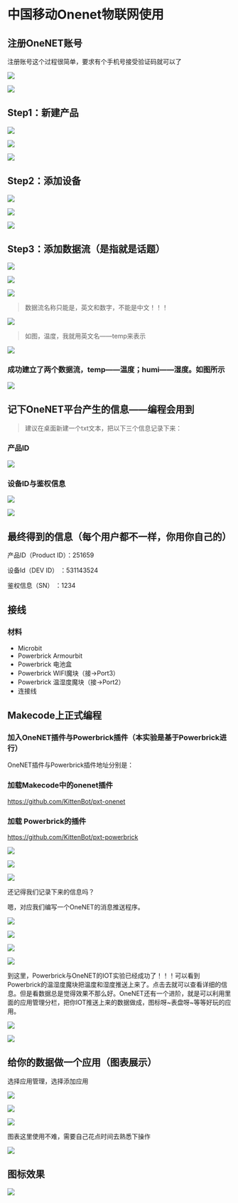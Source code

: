 # 中国移动Onenet物联网使用

## 注册OneNET账号

注册账号这个过程很简单，要求有个手机号接受验证码就可以了

![](./onenet/01.png)

![](./onenet/02.png)

## Step1：新建产品

![](./onenet/03.png)

![](./onenet/04.png)

![](./onenet/05.png)

## Step2：添加设备

![](./onenet/06.png)

![](./onenet/07.png)

![](./onenet/08.png)

## Step3：添加数据流（是指就是话题）

![](./onenet/09.png)

![](./onenet/10.png)

![](./onenet/11.png)

> 数据流名称只能是，英文和数字，不能是中文！！！

![](./onenet/13.png)

> 如图，温度，我就用英文名——temp来表示

![](./onenet/12.png)

### 成功建立了两个数据流，temp——温度；humi——湿度。如图所示

![](./onenet/14.png)

## 记下OneNET平台产生的信息——编程会用到

> 建议在桌面新建一个txt文本，把以下三个信息记录下来：

### 产品ID

![](./onenet/15.png)

### 设备ID与鉴权信息

![](./onenet/16.png)

![](./onenet/17.png)

## 最终得到的信息（每个用户都不一样，你用你自己的）


产品ID（Product ID）：251659

设备Id（DEV ID）    ：531143524

鉴权信息（SN）       ：1234

## 接线

### 材料

- Microbit
- Powerbrick Armourbit
- Powerbrick 电池盒
- Powerbrick WIFI魔块（接->Port3）
- Powerbrick 温湿度魔块（接->Port2）
- 连接线

## Makecode上正式编程

### 加入OneNET插件与Powerbrick插件（本实验是基于Powerbrick进行）

OneNET插件与Powerbrick插件地址分别是：

### 加载Makecode中的onenet插件

https://github.com/KittenBot/pxt-onenet

### 加载 Powerbrick的插件

https://github.com/KittenBot/pxt-powerbrick

![](./onenet/18.png)

![](./onenet/19.png)

![](./onenet/20.png)

还记得我们记录下来的信息吗？

嗯，对应我们编写一个OneNET的消息推送程序。

![](./onenet/21.png)

![](./onenet/22.png)

![](./onenet/23.png)

![](./onenet/24.png)

到这里，Powerbrick与OneNET的IOT实验已经成功了！！！可以看到Powerbrick的温湿度魔块把温度和湿度推送上来了。点击去就可以查看详细的信息。但是看数据总是觉得效果不那么好。OneNET还有一个进阶，就是可以利用里面的应用管理分栏，把你IOT推送上来的数据做成，图标呀~表盘呀~等等好玩的应用。

![](./onenet/25.png)

![](./onenet/26.png)


## 给你的数据做一个应用（图表展示）

选择应用管理，选择添加应用

![](./onenet/27.png)

![](./onenet/28.png)

![](./onenet/29.png)

图表这里使用不难，需要自己花点时间去熟悉下操作

![](./onenet/30.png)

## 图标效果

![](./onenet/01.gif)
